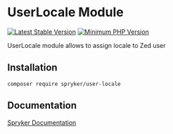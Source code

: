 # UserLocale Module
[![Latest Stable Version](https://poser.pugx.org/spryker/user-locale/v/stable.svg)](https://packagist.org/packages/spryker/user-locale)
[![Minimum PHP Version](https://img.shields.io/badge/php-%3E%3D%207.4-8892BF.svg)](https://php.net/)

UserLocale module allows to assign locale to Zed user

## Installation

```
composer require spryker/user-locale
```

## Documentation

[Spryker Documentation](https://academy.spryker.com/developing_with_spryker/module_guide/modules.html)
